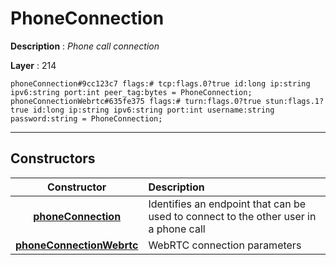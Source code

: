 # PhoneConnection

**Description** : *Phone call connection*

**Layer** : 214

```tl
phoneConnection#9cc123c7 flags:# tcp:flags.0?true id:long ip:string ipv6:string port:int peer_tag:bytes = PhoneConnection;
phoneConnectionWebrtc#635fe375 flags:# turn:flags.0?true stun:flags.1?true id:long ip:string ipv6:string port:int username:string password:string = PhoneConnection;
```

---

## Constructors

| Constructor | Description |
| :---: | :--- |
| [**phoneConnection**](constructor/phoneConnection) | Identifies an endpoint that can be used to connect to the other user in a phone call |
| [**phoneConnectionWebrtc**](constructor/phoneConnectionWebrtc) | WebRTC connection parameters |